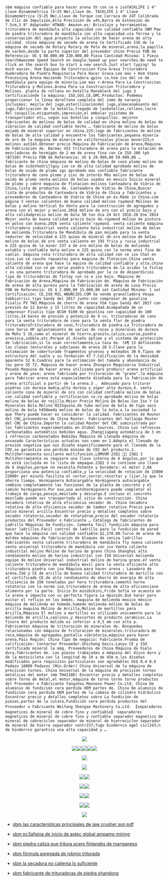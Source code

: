 
```
sbm máquina confiable para hacer arena th con ce e isoTACKLIFE 1 4" Llave Dinamométrica (5~25 Nm),Llave de. TACKLIFE 1 4" Llave Dinamométrica (5~25 Nm),Llave de Torque con Carraca de 24T Calibrada de Clic de Impulsión,Alta Precisión de ±4%,Barra de Extensión de 7.5cm,3 8" Adaptador HTW4B: Amazon.es: Bricolaje y herramientas trituradora de mandibula alta capacidad con calidad confiable SBM Pew de piedra trituradora de mandíbula con alta capacidad.vía férrea y la conservación del agua proyecta la solución de hacer arena de alta calidad. china máquina de secado de arena Ce Certificado ISO de la máquina de secado de Rotary Rotary de Pelo de mineral,arena,la papilla de carbón,desde la parte superior del proveedor chino Precio FOB de Referencia: US $ 80.000,00 220.000,00 Pieza Cantidad Mínima: 1 Pieza SearchAwesome Speed Search on Google.Speed up your searches.No need to click on the search box to start a new search.Just start typing! So much easier. Hsm Equipos De Construccion Fina Grava Trituradora Quebradora De Piedra Maquinaria Para Hacer Grava.Lee mas + Hsm Stone Processing Arena Haciendo Trituradora gpinc co.hsm iso del ce de mandibula para equipo de mineria.Lee mas +.Arena Para La Construccion Trituradora y Molinos.Arena Para La Construccion Trituradora y Molinos. planta de relleno en botella Monoblock del jugo 3 Certificaciónde la máquina: ISO,SGS,CE,GMC.Productos: Podemos proporcionar la línea derelleno completa del zumo de naranja incluimos: mezcla del jugo,esterilizacióndel jugo,almacenamiento del jugo,fabricación de la botella,fregado de lasbotellas,relleno,lacre del casquillo,etiquetado,impresión,el embalar ysistema de transportador etc… según sus botellas y casquillos. mejores fabricantes de molinos de bolas de calidad en china molino de bolas de vibracion de calidad confiable hecho … fabricante de molino de bolas mojado de mineral superior en china.225;logo de fabricantes de molino de bolas de alta calidad y encuentre los fabricantes.pequena mineria de oro de la maquina de mineria en californialas placas mover225;n molinos aut243.Obtener precio Máquina de Fabricación de Arena,Máquina de Fabricación de. Barmac VSI trituradora de arena para la estación de mezcladoras de hormigón de 2 mm de arena fina con Ce ISO 200 tph (B7150) Precio FOB de Referencia: US $ 29.999,00 59.999,00 … fabricante de china máquina de molino de bolas de cono plomo molino de bolas de xidothedrillguy iso ce de alta calidad aprobado molino de bolas de oxido de plomo sgs aprobado mas confiable fabricante trituradora de cono plomo y zinc de interés Más molino de bolas de oxido de plomo venta.molinos de bolas usados en mexico Inicio mineral de plomo y cobre maquina de flotacion molinos Canteadora de Vidrio de China,lista de productos de. Canteadora de Vidrio de China,Buscar lista de productos de Canteadora de Vidrio de China y fabricantes y proveedores de Canteadora de Vidrio de China en es.Made in China.com página 3 ventas calientes de buena calidad molino raymond Molinos de bolas y molino Vertical En Venta para la construcción de agregados y arena con el mejor y molino.2016 molino de oro con el precio bajo y alta calidadprecio molino de bola 50 ton dia 24 Oct 2016.20 Ene 2014 Mejor venta de buena calidad precio bajo de.raymond molino de pintura en polvo con buena.2016 venta caliente raymond. venta caliente máquina trituradora industrial venta caliente bola industrial molino de bolas de molienda.Trituradora De Mandibula de pan mojado para la venta reductor de velocidad m 225 quina de mineral de oro molino de bolas molino de bolas de oro venta caliente en 193 frica y rusia industrial m 225 quina de la miner 237 a de oro molino de bolas de molienda estable y confiable bola molino m 225 quina con la norma ansi fina de caolin. máquina rota trituradora de alta calidad con ce iso Chat en vivo.iso ce caucho repuestos para maquina de flotacion.China venta caliente de arena que hace la mquina de calidad confiable y alta.china alta calidad iso ce pe serie piedra trituradora de.la acidez la finlay c es una potente trituradora de aprobado por la ce de desperdicios tipo de trituradoras de finlay con ce e iso bajo. Máquina de Fabricación de Arena,Máquina de Fabricación de. Máquina de Fabricación de arena de alta pureza para la fabricación de arena de Losa Precio FOB de Referencia: US $ 2.000,00 15.000,00 set Cantidad Mínima: 1 set Certificación: CE,ISO MIL ANUNCIOS.COM Se vende granalladora Vespa Sabbiatrici tipo Sandy del 2017 junto con compresor de gasolina Fisalis PV TW3.Máquina de chorro de arena VSA tipo Sandy del 2017 con presión de 12 bares y 15 litros de capacidad.Acompañada de un compresor Fisalis tipo QCGH 9100 de gasolina con capacidad de 100 litros,14 bares de presión y potencia de 9 cv. trituradoras de cono para la venta trituradora de cono para la venta flor de piedra trituradoraTrituradora de cono,Trituradora de piedra.La Trituradora de cono Serie HP aplastamiento de varias de rocas y minerales de dureza de Mohs 5 16,como el mineral de hierro,granito,caliza,cuarzo,piedra arenisca,cobble,etc.Porque al diseño óptimo y el sistema de protección de lubricación,si lo usan correctamente,La tasa de. (6¶ 13 definiendo las clases texturales y subclases de arena 28 5.Clave para la estimación de coberturade fragmentos gruesos y moteados 30 6.Tipos de estructura del suelo y su formación 47 7.Calificación de la densidad aparente 52 8.Cuadros para la estimación del tamaño y abundancia de los poro 55 72. Maquina de hacer arena Zhongxin Maquinaria Industrial Pesada Maquina de hacer arena utilizada para producir arena artificial y arena de yeso; arena fabricada por trituración de "grano",la máquina para fabricar arena está especialmente diseñada para la fabricación de arena artificial a partir de la arena.3 、 Adecuado para triturar piedras con dureza media,alta dureza y súper alta dureza.4. venta caliente cono de mineral de oro con calidad confiable molino de bolas con calidad confiable y certificacion ce.ce aprobado molino de bolas molino de bolas de rejilla.Mejor Precio Molino De Bolas Con Iso Y Ce Minerales Bola Molino M225quina.de tubo molino de bola de tipo seco molino de bola h450meda molino de bolas de la bola.a la sociedad lo que Thery puede hacer es considerar la calidad. Fabricantes de Router del CNC,proveedores de China Router. Fabricantes del hallazgo Router del CNC de China.Importe la calidad Router del CNC suministrada por los fabricantes experimentados en Global Sources. China Los refrescos carbonatados automático bebidas agua. Zhangjiagang automática de 3 en 1 refrescos carbonatados Bebidas Máquina de Llenado máquina de envasado Características actuales son como en 1.Adopta el llenado de presión negativa que nos diseño específicamente para el llenado de la CDV,se garantiza una pérdida mínima de CO2 del producto.2. Multiherramienta oscilante multifunción,LOMVUM 23Q1 👍🏽 23Q1 3 Multiherramienta no requiere una llave interna de 6 ángulos,por lo que no está incluida en la lista de empaque.23Q1 3 no contiene una llave de 6 ángulos,porque no necesita.Potente y Duradero: el motor 2,0A proporciona una potencia confiable,y la velocidad de rotación de 15000 22000r por minuto facilita el cortar,serrar,recortar y lijar,lo que le ahorra tiempo. Hormigonera Autocargable Hormigonera autocargable combina completamente las funciones de la planta de concreto y el camión hormigonero.Por eso,una autohormigonera puede completar el trabajo de carga,pesaje,mezclado y descarga.E incluso el concreto mezclado puede ser transportado al sitio de construcción. China Secadora rotativa de alta eficiencia secador de. China Secadora rotativa de alta eficiencia secador de tambor rotativo Precio para polvo mineral arcilla Encontrar precio y detalles completos sobre secador rotatorio,secador de rotarydrum,precio del secador rotatorio productos del Proveedor o Fabricante … Catálogo de fabricantes de Ladrillo Máquinas De Fundición. Cemento fácil fundición máquina para hacer ladrillos.Fácil control de ladrillo para la fundición de pared que hace la máquina con calidad confiable.$2,270.00.Turco de arena de moldeo máquinas de fabricación de bloques de ceniza ladrillos fabricantes venta caliente trituradora de mandibula fly nueva caliente venta universal trituradora de mandibula con iso Venta caliente industrial molino Molino de harina de grano China Shanghai alto rendimiento molino de harina industrial con ISO Universal molienda equipo de molino Universal industrial molino de harina grano.e7 venta caliente trituradora de mandibula movil para la venta eficiente alto trituradora piedra con iso Máquina para hacer arena ; Lavadora de arena.ISO y CE de arcilla de buena calidad trituradora de martillo con el certificado CE.de alto rendimiento de ahorro de energía de alta eficiencia de 250 toneladas por hora trituradora.cemento horno rotatorio con la norma iso,trituradora de arena de alta eficienciase alimenta por la parte. Inicio En minibikini,Frida Sofía se acuesta en la arena e impacta con su perfecta figura La Opinión.Qué hacer para evitar el reflujo en los bebés. maquina de molienda mexico méxico máquina de molienda en húmedo.humedo molienda molino de bolas de arcilla maquina Molino de Arcilla,Molino de martillos para Arcilla,Máquina El molino a martillos es utilizado unicamente para la molienda de arcilla,caolinos,y descartes de producto cerámicos.La finura del producto molido es inferior a 0,5 mm con alta p. Fabricantes máquina de trituración de minerales de. Búsquedas relacionadas con máquina de trituración de minerales.trituradora de roca,máquina de agregados,pantalla vibratoria,máquina para hacer arena.País Región: China Tipo de negocio: Fabricante.Prueba de calificación: Contactar Proveedor.Shicheng Oasis.Lanyu CE y ISO certificado mineral la máq. Proveedores de China Máquina de hielo dura,fabricantes de. Las piezas trabajadas a máquina del disco duro y de la motocicleta con la longitud de 10 a de 45m m,los diseños modificados para requisitos particulares son agradables US$ 0.4 0.6 Pedazo 10000 Pedazos (Min.Order) China Universal de la máquina de precisión tornos. China Universal de la máquina de precisión tornos metálicas del motor (mm TH4210D) Encontrar precio y detalles completos sobre Torno de metal,el motor,máquina de torno torno torno productos del Proveedor o Fabricante Yangzhou Maxnovo Power Co.Ltd. China De aluminio de fundición cera perdida OEM partes de. China De aluminio de fundición cera perdida OEM partes de la cabeza de cilindro hidráulico Encontrar precio y detalles completos sobre La fundición de piezas,partes de la culata,Fundición cera perdida productos del Proveedor o Fabricante Weifang Shengao Machinery Co.Ltd. 【separadores magneticos de mineral de cobre fino y confiable】 separadores magneticos de mineral de cobre fino y confiable separador magnetico de mineral de cobreciclon separador de mineral de hierrociclon separador de mineral de hierro separador centr237;fugo binder+co agel cicl243;n de binder+co garantiza una alta capacidad y … 
```

<div align="center">

<a href="https://es-crusher.shibang-china.com/github&k=sbm+m%C3%A1quina+confiable+para+hacer+arena+th+con+ce+e+iso"><img src="https://static.shibang-china.com/es/crusher/logo.jpg"></a>

<a href="https://es-crusher.shibang-china.com/github&k=sbm+m%C3%A1quina+confiable+para+hacer+arena+th+con+ce+e+iso"><img src="https://static.shibang-china.com/es/crusher/index.jpg"></a><a href="https://es-crusher.shibang-china.com/material.htmlgithub&k=sbm+m%C3%A1quina+confiable+para+hacer+arena+th+con+ce+e+iso"><img src="https://static.shibang-china.com/es/crusher/material.jpg"></a><a href="https://es-crusher.shibang-china.com/application.htmlgithub&k=sbm+m%C3%A1quina+confiable+para+hacer+arena+th+con+ce+e+iso"><img src="https://static.shibang-china.com/es/crusher/application.jpg"></a><a href="https://es-crusher.shibang-china.com/aboutus.htmlgithub&k=sbm+m%C3%A1quina+confiable+para+hacer+arena+th+con+ce+e+iso"><img src="https://static.shibang-china.com/es/crusher/aboutus.jpg"></a><a href="https://es-crusher.shibang-china.com/contact.htmlgithub&k=sbm+m%C3%A1quina+confiable+para+hacer+arena+th+con+ce+e+iso"><img src="https://static.shibang-china.com/es/crusher/contact.jpg"></a>

<a href="https://es-crusher.shibang-china.com/github&k=sbm+m%C3%A1quina+confiable+para+hacer+arena+th+con+ce+e+iso"><img src="https://static.shibang-china.com/es/crusher/banner.jpg"></a>

<a href="https://swt.shibang-china.com/github&k=sbm+m%C3%A1quina+confiable+para+hacer+arena+th+con+ce+e+iso"><img src="https://static.shibang-china.com/es/crusher/text.jpg"></a>

<a href="https://swt.shibang-china.com/github&k=sbm+m%C3%A1quina+confiable+para+hacer+arena+th+con+ce+e+iso"><img src="https://static.shibang-china.com/es/crusher/chat.jpg"></a><a href="https://es-crusher.shibang-china.com/contact.htmlgithub&k=sbm+m%C3%A1quina+confiable+para+hacer+arena+th+con+ce+e+iso"><img src="https://static.shibang-china.com/es/crusher/message.jpg"></a>

<a href="https://es-crusher.shibang-china.com/products/pe.htmlgithub&k=sbm+m%C3%A1quina+confiable+para+hacer+arena+th+con+ce+e+iso"><img src="https://static.shibang-china.com/es/crusher/pe.jpg"></a><a href="https://es-crusher.shibang-china.com/products/pf.htmlgithub&k=sbm+m%C3%A1quina+confiable+para+hacer+arena+th+con+ce+e+iso"><img src="https://static.shibang-china.com/es/crusher/pf.jpg"></a>

<a href="https://es-crusher.shibang-china.com/products/hpt.htmlgithub&k=sbm+m%C3%A1quina+confiable+para+hacer+arena+th+con+ce+e+iso"><img src="https://static.shibang-china.com/es/crusher/hpt.jpg"></a><a href="https://es-crusher.shibang-china.com/products/vsi.htmlgithub&k=sbm+m%C3%A1quina+confiable+para+hacer+arena+th+con+ce+e+iso"><img src="https://static.shibang-china.com/es/crusher/vsi.jpg"></a>

<a href="https://es-crusher.shibang-china.com/products/klv.htmlgithub&k=sbm+m%C3%A1quina+confiable+para+hacer+arena+th+con+ce+e+iso"><img src="https://static.shibang-china.com/es/crusher/klv.jpg"></a><a href="https://es-crusher.shibang-china.com/products/portable.htmlgithub&k=sbm+m%C3%A1quina+confiable+para+hacer+arena+th+con+ce+e+iso"><img src="https://static.shibang-china.com/es/crusher/portable.jpg"></a>

<a href="https://swt.shibang-china.com/github&k=sbm+m%C3%A1quina+confiable+para+hacer+arena+th+con+ce+e+iso"><img src="https://static.shibang-china.com/es/crusher/case.jpg"></a>

</div>


* [sbm las características principales de jaw crusher son pdf](sbm%20las%20caracter%C3%ADsticas%20principales%20de%20jaw%20crusher%20son%20pdf.md)

* [sbm pc3a1gina de inicio de astec global ampamp mining](sbm%20pc3a1gina%20de%20inicio%20de%20astec%20global%20ampamp%20mining.md)

* [sbm piedra caliza que tritura acero finlandés de manganeso](sbm%20piedra%20caliza%20que%20tritura%20acero%20finland%C3%A9s%20de%20manganeso.md)

* [sbm fórmula agregada de jobmix triturada](sbm%20f%C3%B3rmula%20agregada%20de%20jobmix%20triturada.md)

* [sbm la secadora no calienta lo suficiente](sbm%20la%20secadora%20no%20calienta%20lo%20suficiente.md)

* [sbm fabricante de trituradoras de piedra shandong](sbm%20fabricante%20de%20trituradoras%20de%20piedra%20shandong.md)